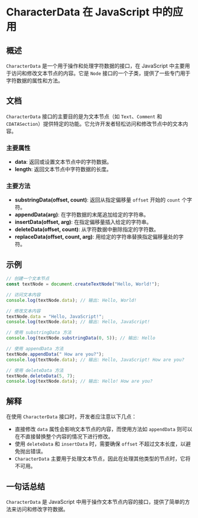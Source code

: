 <!--
Meta Description: # CharacterData 在 JavaScript 中的应用 ## 概述 `CharacterData` 是一个用于操作和处理字符数据的接口，在 JavaScript 中主要用于访问和修改文本节点的内容。它是 `Node` 接口的一个子类，提供了一些专门用于字符数据的属性和方法。 ## 文档 ...
Meta Keywords: textnode, javascript, data, hello, characterdata
-->

# CharacterData 在 JavaScript 中的应用

## 概述
`CharacterData` 是一个用于操作和处理字符数据的接口，在 JavaScript 中主要用于访问和修改文本节点的内容。它是 `Node` 接口的一个子类，提供了一些专门用于字符数据的属性和方法。

## 文档
`CharacterData` 接口的主要目的是为文本节点（如 `Text`、`Comment` 和 `CDATASection`）提供特定的功能。它允许开发者轻松访问和修改节点中的文本内容。

### 主要属性
- **data**: 返回或设置文本节点中的字符数据。
- **length**: 返回文本节点中字符数据的长度。

### 主要方法
- **substringData(offset, count)**: 返回从指定偏移量 `offset` 开始的 `count` 个字符。
- **appendData(arg)**: 在字符数据的末尾追加给定的字符串。
- **insertData(offset, arg)**: 在指定偏移量插入给定的字符串。
- **deleteData(offset, count)**: 从字符数据中删除指定的字符数。
- **replaceData(offset, count, arg)**: 用给定的字符串替换指定偏移量处的字符。

## 示例
```javascript
// 创建一个文本节点
const textNode = document.createTextNode("Hello, World!");

// 访问文本内容
console.log(textNode.data); // 输出: Hello, World!

// 修改文本内容
textNode.data = "Hello, JavaScript!";
console.log(textNode.data); // 输出: Hello, JavaScript!

// 使用 substringData 方法
console.log(textNode.substringData(0, 5)); // 输出: Hello

// 使用 appendData 方法
textNode.appendData(" How are you?");
console.log(textNode.data); // 输出: Hello, JavaScript! How are you?

// 使用 deleteData 方法
textNode.deleteData(5, 7);
console.log(textNode.data); // 输出: Hello! How are you?
```

## 解释
在使用 `CharacterData` 接口时，开发者应注意以下几点：
- 直接修改 `data` 属性会影响文本节点的内容，而使用方法如 `appendData` 则可以在不直接替换整个内容的情况下进行修改。
- 使用 `deleteData` 和 `insertData` 时，需要确保 `offset` 不超过文本长度，以避免抛出错误。
- `CharacterData` 主要用于处理文本节点，因此在处理其他类型的节点时，它将不可用。

## 一句话总结
`CharacterData` 是 JavaScript 中用于操作文本节点内容的接口，提供了简单的方法来访问和修改字符数据。